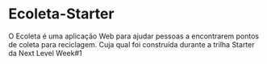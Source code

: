 # Ecoleta-Starter
 O Ecoleta é uma aplicação Web para ajudar pessoas a encontrarem pontos de coleta para reciclagem.  Cuja qual foi construída durante a trilha Starter da Next Level Week#1
